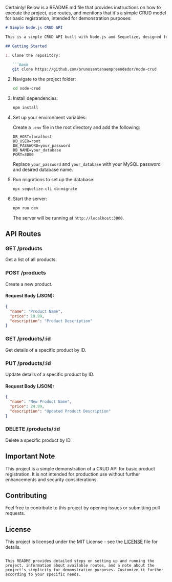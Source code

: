 Certainly! Below is a README.md file that provides instructions on how to execute the project, use routes, and mentions that it's a simple CRUD model for basic registration, intended for demonstration purposes:

```markdown
# Simple Node.js CRUD API

This is a simple CRUD API built with Node.js and Sequelize, designed for basic product registration and demonstration purposes.

## Getting Started

1. Clone the repository:

   ```bash
   git clone https://github.com/brunosantanaempreendedor/node-crud
   ```

2. Navigate to the project folder:

   ```bash
   cd node-crud
   ```

3. Install dependencies:

   ```bash
   npm install
   ```

4. Set up your environment variables:

   Create a `.env` file in the root directory and add the following:

   ```env
   DB_HOST=localhost
   DB_USER=root
   DB_PASSWORD=your_password
   DB_NAME=your_database
   PORT=3000
   ```

   Replace `your_password` and `your_database` with your MySQL password and desired database name.

5. Run migrations to set up the database:

   ```bash
   npx sequelize-cli db:migrate
   ```

6. Start the server:

   ```bash
   npm run dev
   ```

   The server will be running at `http://localhost:3000`.

## API Routes

### GET /products

Get a list of all products.

### POST /products

Create a new product.

#### Request Body (JSON):

```json
{
  "name": "Product Name",
  "price": 19.99,
  "description": "Product Description"
}
```

### GET /products/:id

Get details of a specific product by ID.

### PUT /products/:id

Update details of a specific product by ID.

#### Request Body (JSON):

```json
{
  "name": "New Product Name",
  "price": 24.99,
  "description": "Updated Product Description"
}
```

### DELETE /products/:id

Delete a specific product by ID.

## Important Note

This project is a simple demonstration of a CRUD API for basic product registration. It is not intended for production use without further enhancements and security considerations.

## Contributing

Feel free to contribute to this project by opening issues or submitting pull requests.

## License

This project is licensed under the MIT License - see the [LICENSE](LICENSE) file for details.
```

This README provides detailed steps on setting up and running the project, information about available routes, and a note about the project's simplicity for demonstration purposes. Customize it further according to your specific needs.